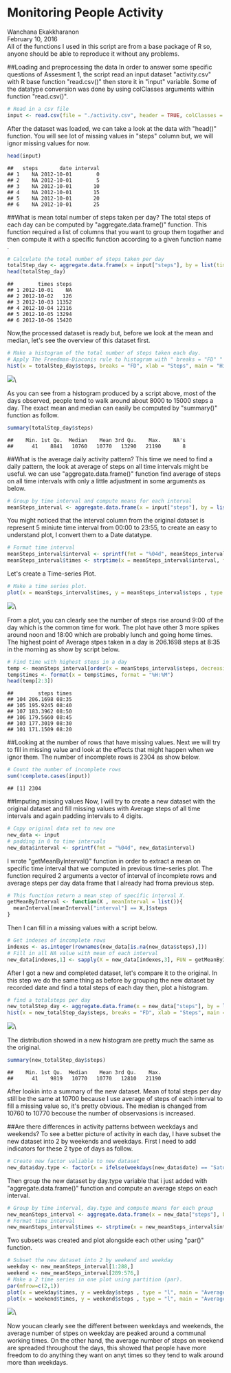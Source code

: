 # Monitoring People Activity
Wanchana Ekakkharanon  
February 10, 2016  
All of the functions I used in this script are from a base package of R so, anyone should be able to reproduce it without any problems.

##Loading and preprocessing the data
In order to answer some specific questions of Assesment 1, the script read an input dataset "activity.csv" with R base function "read.csv()"
then store it in "input" variable. Some of the datatype conversion was done by using colClasses arguments within function "read.csv()".


```r
# Read in a csv file
input <- read.csv(file = "./activity.csv", header = TRUE, colClasses = c("numeric", "Date", "numeric"))
```

After the dataset was loaded, we can take a look at the data with "head()" function. You will see lot of missing values in "steps" column but, 
we will ignor missing values for now.


```r
head(input)
```

```
##   steps       date interval
## 1    NA 2012-10-01        0
## 2    NA 2012-10-01        5
## 3    NA 2012-10-01       10
## 4    NA 2012-10-01       15
## 5    NA 2012-10-01       20
## 6    NA 2012-10-01       25
```

##What is mean total number of steps taken per day?
The total steps of each day can be computed by "aggregate.data.frame()" function. This function required a list of columns that you want to group them togather and then compute it with a specific function according to a given function name .


```r
# Calculate the total number of steps taken per day
totalStep_day <- aggregate.data.frame(x = input["steps"], by = list(times = input$date), FUN = sum)
head(totalStep_day)
```

```
##        times steps
## 1 2012-10-01    NA
## 2 2012-10-02   126
## 3 2012-10-03 11352
## 4 2012-10-04 12116
## 5 2012-10-05 13294
## 6 2012-10-06 15420
```

Now,the processed dataset is ready but, before we look at the mean and median, let's see the overview of this dataset first.


```r
# Make a histogram of the total number of steps taken each day.
# Apply The Freedman-Diaconis rule to histogram with " breaks = "FD" " (without outer quotation).
hist(x = totalStep_day$steps, breaks = "FD", xlab = "Steps", main = "Histogram of Steps per Day")
```

![](PA1_template_files/figure-html/unnamed-chunk-4-1.png)\

As you can see from a histogram produced by a script above, most of the days observed, people tend to walk around about 8000 to 15000 steps a day. The exact mean and median can easily be computed by "summary()" function as follow.


```r
summary(totalStep_day$steps)
```

```
##    Min. 1st Qu.  Median    Mean 3rd Qu.    Max.    NA's 
##      41    8841   10760   10770   13290   21190       8
```

##What is the average daily activity pattern?
This time we need to find a daily pattern, the look at average of steps on all time intervals might be useful. we can use "aggregate.data.frame()" function find average of steps on all time intervals with only a little adjustment in some arguments as below.


```r
# Group by time interval and compute means for each interval
meanSteps_interval <- aggregate.data.frame(x = input["steps"], by = list(interval = input$interval), FUN = mean, na.rm = TRUE)
```

You might noticed that the interval column from the original dataset is represent 5 miniute time interval from 00:00 to 23:55, to create an easy to understand plot, I convert them to a Date datatype.


```r
# Format time interval
meanSteps_interval$interval <- sprintf(fmt = "%04d", meanSteps_interval$interval)
meanSteps_interval$times <- strptime(x = meanSteps_interval$interval, format = "%H%M")
```

Let's create a Time-series Plot.


```r
# Make a time series plot.
plot(x = meanSteps_interval$times, y = meanSteps_interval$steps , type = "l", main = "Average Steps Taken in a Day", xlab = "Times", ylab = "Average Steps")
```

![](PA1_template_files/figure-html/unnamed-chunk-8-1.png)\

From a plot, you can clearly see the number of steps rise around 9:00 of the day which is the common time for work. The plot have other 3 more spikes around noon and 18:00 which are probably lunch and going home times. The highest point of Average stpes taken in a day is 206.1698 steps at 8:35 in the morning as show by script below.


```r
# Find time with highest steps in a day
temp <- meanSteps_interval[order(x = meanSteps_interval$steps, decreasing = TRUE), ]
temp$times <- format(x = temp$times, format = "%H:%M")
head(temp[2:3])
```

```
##        steps times
## 104 206.1698 08:35
## 105 195.9245 08:40
## 107 183.3962 08:50
## 106 179.5660 08:45
## 103 177.3019 08:30
## 101 171.1509 08:20
```

##Looking at the number of rows that have missing values. 
Next we will try to fill in missing value and look at the effects that might happen when we ignor them. The number of incomplete rows is 2304 as show below.

```r
# Count the number of incomplete rows
sum(!complete.cases(input))
```

```
## [1] 2304
```

##Imputing missing values
Now, I will try to create a new dataset with the original dataset and fill missing values with Average steps of all time intervals and again padding intervals to 4 digits. 

```r
# Copy original data set to new one
new_data <- input
# padding in 0 to time intervals
new_data$interval <- sprintf(fmt = "%04d", new_data$interval)
```

I wrote "getMeanByInterval()" function in order to extract a mean on specific time interval that we computed in previous time-series plot. The function required 2 arguments a vector of interval of incomplete rows and average steps per day data frame that I already had froma previous step.

```r
# This function return a mean step of specific interval X.
getMeanByInterval <- function(X , meanInterval = list()){
  meanInterval[meanInterval["interval"] == X,]$steps
}
```

Then I can fill in a missing values with a script below.

```r
# Get indeses of incomplete rows
indexes <- as.integer(rownames(new_data[is.na(new_data$steps),]))
# Fill in all NA value with mean of each interval
new_data[indexes,1] <- sapply(X = new_data[indexes,3], FUN = getMeanByInterval, meanSteps_interval)
```

After I got a new and completed dataset, let's compare it to the original. In this step we do the same thing as before by grouping the new dataset by recorded date and find a total steps of each day then, plot a histogram.

```r
# find a totalsteps per day
new_totalStep_day <- aggregate.data.frame(x = new_data["steps"], by = list(times = new_data$date), FUN = sum)
hist(x = new_totalStep_day$steps, breaks = "FD", xlab = "Steps", main = "Histogram of Steps per Day (New Dataset)")
```

![](PA1_template_files/figure-html/unnamed-chunk-14-1.png)\

The distribution showed in a new histogram are pretty much the same as the original.

```r
summary(new_totalStep_day$steps)
```

```
##    Min. 1st Qu.  Median    Mean 3rd Qu.    Max. 
##      41    9819   10770   10770   12810   21190
```

After lookin into a summary of the new dataset. Mean of total steps per day still be the same at 10700 because I use average of steps of each interval to fill a missing value so, it's pretty obvious. The median is changed from 10760 to 10770 becouse the number of observasions is increased.

##Are there differences in activity patterns between weekdays and weekends?
To see a better picture of activity in each day, I have subset the new dataset into 2 by weekends and weekdays. First I need to add indicators for these 2 type of days as follow.

```r
# Create new factor valiable to new dataset
new_data$day.type <- factor(x = ifelse(weekdays(new_data$date) == "Saturday" | weekdays(new_data$date) == "Sunday", yes = "Weekend", no = "weekday"))
```

Then group the new dataset by day.type  variable that i just added with "aggregate.data.frame()" function and compute an average steps on each interval.

```r
# Group by time interval, day.type and compute means for each group
new_meanSteps_interval <- aggregate.data.frame(x = new_data["steps"], by = list(interval = new_data$interval, day.type = new_data$day.type), FUN = mean)
# Format time interval
new_meanSteps_interval$times <- strptime(x = new_meanSteps_interval$interval, format = "%H%M")
```

Two subsets was created and plot alongside each other using "par()" function. 

```r
# Subset the new dataset into 2 by weekend and weekday
weekday <- new_meanSteps_interval[1:288,]
weekend <- new_meanSteps_interval[289:576,]
# Make a 2 time series in one plot using partition (par).
par(mfrow=c(2,1))
plot(x = weekday$times, y = weekday$steps , type = "l", main = "Average Steps Taken in Weekdays", xlab = "Times", ylab = "Average Steps", ylim = range(c(weekday$steps, weekend$steps)))
plot(x = weekend$times, y = weekend$steps , type = "l", main = "Average Steps Taken in a Weekends", xlab = "Times", ylab = "Average Steps", ylim = range(c(weekday$steps, weekend$steps)))
```

![](PA1_template_files/figure-html/unnamed-chunk-18-1.png)\

Now youcan clearly see the different between weekdays and weekends, the average number of stpes on weekday are peaked around a communal working times. On the other hand, the average number of steps on weekend are spreaded throughout the days, this showed that people have more freedom to do anything they want on anyt times so they tend to walk around more than weekdays.
